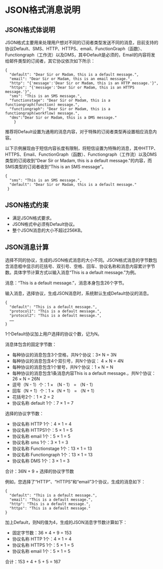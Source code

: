 # JSON格式消息说明<a name="ZH-CN_TOPIC_0047574409"></a>

## JSON格式体说明<a name="section534667717028"></a>

JSON格式主要用来处理用户想对不同的订阅者类型发送不同的消息，目前支持的协议Default、SMS、HTTP、HTTPS、email、FunctionGraph（函数）、Functiongraph（工作流）以及DMS，其中Default是必须的，Email的内容将发给邮件类型的订阅者，其它协议依次如下所示：

```
{
  "default": "Dear Sir or Madam, this is a default message.",
  "email": "Dear Sir or Madam, this is an email message.",
  "http": "{'message':'Dear Sir or Madam, this is an HTTP message.'}",
  "https": "{'message':'Dear Sir or Madam, this is an HTTPS message.'}",
  "sms": "This is an SMS message.",
  "functionstage": "Dear Sir or Madam, this is a functiongraph(function) message.",
  "functiongraph": "Dear Sir or Madam, this is a functiongraph(workflow) message.",
  "dms":"Dear Sir or Madam, this is a DMS message."
    }
```

推荐将Default设置为通用的消息内容，对于特殊的订阅者类型再设置相应消息内容。

以下示例展现由于短信内容长度有限制，将短信设置为特殊的消息，其中HTTP、HTTPS、Email、FunctionGraph（函数）、Functiongraph（工作流）以及DMS类型的订阅收到"Dear Sir or Madam, this is a default message."的内容，而SMS类型的订阅者收到“This is an SMS message”。

```
{
  "sms": "This is an SMS message.",
  "default": "Dear Sir or Madam, this is a default message."
 }
```

## JSON格式约束<a name="section9710251165825"></a>

-   满足JSON格式要求。
-   JSON格式中必须有Default协议。
-   整个JSON消息的大小不超过256KB。

## JSON消息计算<a name="section11977745123756"></a>

选择不同的协议，生成的JSON格式消息的大小不同。JSON格式消息的字节数包含消息框中显示的花括号、双引号、空格、回车、协议名称和消息内容累计字节数。具体字节计算方式以输入消息“This is a default message.”为例。

消息：“This is a default message.”，消息本身包含26个字节。

输入消息，选择协议，生成JSON消息时，系统默认生成Default协议的消息。

```
{
  "default": "This is a default message.",
  "protocol1": "This is a default message.",
  "protocol2": "This is a default message.",
  ……
}
```

1个Default协议加上用户选择的协议个数，记为N。

消息体包含的固定字节数：

-   每种协议的消息包含3个空格，共N个协议：3× N = 3N
-   每种协议的消息包含4个双引号，共N个协议： 4 × N = 4N
-   每种协议的消息包含1个冒号，共N个协议：1 × N = N
-   每种协议的消息包含1条消息内容This is a default message.，共N个协议：26 × N = 26N
-   逗号（N - 1）个：1 × （N - 1） = （N - 1）
-   回车（N + 1）个：1 ×（N + 1） = （N + 1）
-   花括号2个：1 × 2 = 2
-   协议名称 default 1个：7 × 1 = 7

选择的协议字节数：

-   协议名称 HTTP 1个：4 × 1 = 4
-   协议名称 HTTPS1个：5 × 1 = 5
-   协议名称 email 1个：5 × 1 = 5
-   协议名称 sms 1个：3 × 1 = 3
-   协议名称 Functionstage 1个：13 × 1 = 13
-   协议名称 Functiongraph 1个：13 × 1 = 13
-   协议名称 DMS 1个：3 × 1 = 3

合计：36N + 9 + 选择的协议字节数

例如，您选择了“HTTP”、“HTTPS”和“email”3个协议，生成的消息如下：

```
{
  "default": "This is a default message.",
  "email": "This is a default message.",
  "http": "This is a default message.",
  "https": "This is a default message."
}
```

加上Default，则N的值为4，生成的JSON消息字节数计算如下：

-   固定字节数：36 × 4 + 9 = 153
-   协议名称 HTTP 1个：4 × 1 = 4
-   协议名称 HTTPS 1个：5 × 1 = 5
-   协议名称 email 1个：5 × 1 = 5

合计：153 + 4 + 5 + 5 = 167

